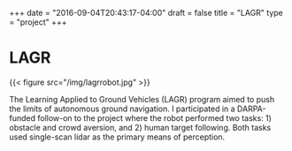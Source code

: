 +++
date = "2016-09-04T20:43:17-04:00"
draft = false
title = "LAGR"
type = "project"
+++

# LAGR

{{< figure src="/img/lagrrobot.jpg" >}}

The Learning Applied to Ground Vehicles (LAGR) program aimed to push the limits 
of autonomous ground navigation. I participated in a DARPA-funded follow-on to
the project where the robot performed two tasks: 1) obstacle and crowd aversion,
and 2) human target following. Both tasks used single-scan lidar as the primary
means of perception. 

